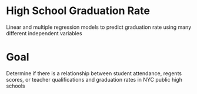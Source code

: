 # High School Graduation Rate

Linear and multiple regression models to predict graduation rate using many different independent variables

# Goal
Determine if there is a relationship between student attendance, regents scores, or teacher qualifications and graduation rates in NYC public high schools
